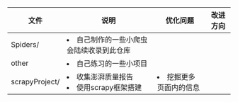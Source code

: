 | 文件 | 说明 | 优化问题 | 改进方向 |  
| ---- | ---- | ---- | ---- |
| Spiders/ | <li>自己制作的一些小爬虫会陆续收录到此仓库 | | |
|other|<li>自己练习的一些小项目|||
|scrapyProject/|<li>收集澎湃质量报告<br><li>使用scrapy框架搭建|<li>挖掘更多页面内的信息||
